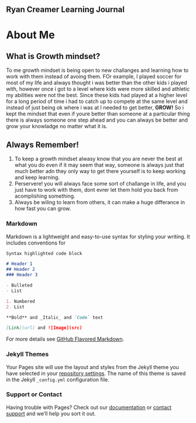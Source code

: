 ## Ryan Creamer Learning Journal

# About Me


## What is Growth mindset?
To me growth mindset is being open to new challanges and learning how to work with them instead of avoing them. FOr example, I played soccer for most of my life and always thought i was better than the other kids i played with, however once i got to a level where kids were more skilled and athletic my abilities were not the best. Since these kids had played at a higher level for a long period of time i had to catch up to compete at the same level and instead of just being ok where i was at I needed to get better, **GROW!** So i kept the mindset that even if youre better than someone at a particular thing there is always someone one step ahead and you can always be better and grow your knowladge no matter what it is. 

## Always Remember!
1. To keep a growth mindset alwasy know that you are never the best at what you do even if it may seem that way, someone is always just that much better adn they only way to get there yourself is to keep working and keep learning.
2. Perservere! you will always face some sort of challange in life, and you just have to work with them, dont evrer let them hold you back from acomplishing something.
3. Always be wiling to learn from others, it can make a huge differance in how fast you can grow. 




### Markdown

Markdown is a lightweight and easy-to-use syntax for styling your writing. It includes conventions for

```markdown
Syntax highlighted code block

# Header 1
## Header 2
### Header 3

- Bulleted
- List

1. Numbered
2. List

**Bold** and _Italic_ and `Code` text

[Link](url) and ![Image](src)
```

For more details see [GitHub Flavored Markdown](https://guides.github.com/features/mastering-markdown/).

### Jekyll Themes

Your Pages site will use the layout and styles from the Jekyll theme you have selected in your [repository settings](https://github.com/creamerr8/creamerr8.guthub.io/settings). The name of this theme is saved in the Jekyll `_config.yml` configuration file.

### Support or Contact

Having trouble with Pages? Check out our [documentation](https://help.github.com/categories/github-pages-basics/) or [contact support](https://github.com/contact) and we’ll help you sort it out.
